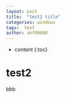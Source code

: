 ```yaml
---
layout: post
title:  "test2 title"
categories: windows
tags:  test  
author: akf00000
---
```


* content
{:toc}
# test2

bbb